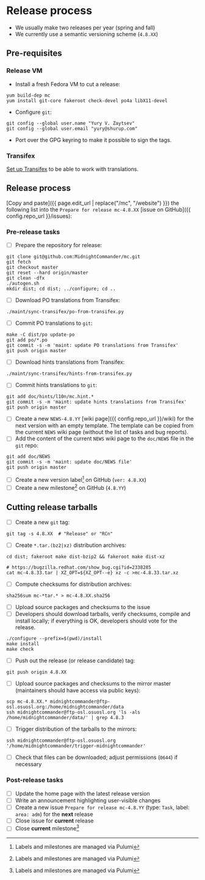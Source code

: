# Release process

* We usually make two releases per year (spring and fall)
* We currently use a semantic versioning scheme (`4.8.XX`)

## Pre-requisites

### Release VM

- Install a fresh Fedora VM to cut a release:
```shell
yum build-dep mc
yum install git-core fakeroot check-devel po4a libX11-devel
```
- Configure `git`:
```shell
git config --global user.name "Yury V. Zaytsev"
git config --global user.email "yury@shurup.com"
```
- Port over the GPG keyring to make it possible to sign the tags.

### Transifex

[Set up Transifex](translations.md) to be able to work with translations.

## Release process

[Copy and paste]({{ page.edit_url | replace("/mc", "/website") }}) the following list into the `Prepare for release mc-4.8.XX` [issue on GitHub]({{ config.repo_url }}/issues):

### Pre-release tasks

- [ ] Prepare the repository for release:
```shell
git clone git@github.com:MidnightCommander/mc.git
git fetch
git checkout master
git reset --hard origin/master
git clean -dfx
./autogen.sh
mkdir dist; cd dist; ../configure; cd ..
```
- [ ] Download PO translations from Transifex:
```shell
./maint/sync-transifex/po-from-transifex.py
```
- [ ] Commit PO translations to `git`:
```shell
make -C dist/po update-po
git add po/*.po
git commit -s -m 'maint: update PO translations from Transifex'
git push origin master
```
- [ ] Download hints translations from Transifex:
```shell
./maint/sync-transifex/hints-from-transifex.py
```
- [ ] Commit hints translations to `git`:
```shell
git add doc/hints/l10n/mc.hint.*
git commit -s -m 'maint: update hints translations from Transifex'
git push origin master
```
- [ ] Create a new `NEWS-4.8.YY` [wiki page]({{ config.repo_url }}/wiki) for the next version with an empty template. The template can be copied from the current `NEWS` wiki page (without the list of tasks and bug reports).
- [ ] Add the content of the current `NEWS` wiki page to the `doc/NEWS` file in the `git` repo:
```shell
git add doc/NEWS
git commit -s -m 'maint: update doc/NEWS file'
git push origin master
```
- [ ] Create a new version label[^1] on GitHub (`ver: 4.8.XX`)
- [ ] Create a new milestone[^1] on GitHub (`4.8.YY`)

## Cutting release tarballs

- [ ] Create a new `git` tag:
```shell
git tag -s 4.8.XX  # "Release" or "RCn"
```
- [ ] Create `*.tar.(bz2|xz)` distribution archives:
```shell
cd dist; fakeroot make dist-bzip2 && fakeroot make dist-xz

# https://bugzilla.redhat.com/show_bug.cgi?id=2338285
cat mc-4.8.33.tar | XZ_OPT=${XZ_OPT--e} xz -c >mc-4.8.33.tar.xz
```
- [ ] Compute checksums for distribution archives:
```shell
sha256sum mc-*tar.* > mc-4.8.XX.sha256
```
- [ ] Upload source packages and checksums to the issue
- [ ] Developers should download tarballs, verify checksums, compile and install locally; if everything is OK, developers should vote for the release.
```shell
./configure --prefix=$(pwd)/install
make install
make check
```
- [ ] Push out the release (or release candidate) tag:
```shell
git push origin 4.8.XX
```
- [ ] Upload source packages and checksums to the mirror master (maintainers should have access via public keys):
```shell
scp mc-4.8.XX.* midnightcommander@ftp-osl.osuosl.org:/home/midnightcommander/data
ssh midnightcommander@ftp-osl.osuosl.org 'ls -als /home/midnightcommander/data/' | grep 4.8.3
```
- [ ] Trigger distribution of the tarballs to the mirrors:
```shell
ssh midnightcommander@ftp-osl.osuosl.org '/home/midnightcommander/trigger-midnightcommander'
```
- [ ] Check that files can be downloaded; adjust permissions (`0644`) if necessary

### Post-release tasks

- [ ] Update the home page with the latest release version
- [ ] Write an announcement highlighting user-visible changes
- [ ] Create a new issue `Prepare for release mc-4.8.YY` (type: `Task`, label: `area: adm`) for the **next** release
- [ ] Close issue for **current** release
- [ ] Close **current** milestone[^1]

[^1]: Labels and milestones are managed via Pulumi

